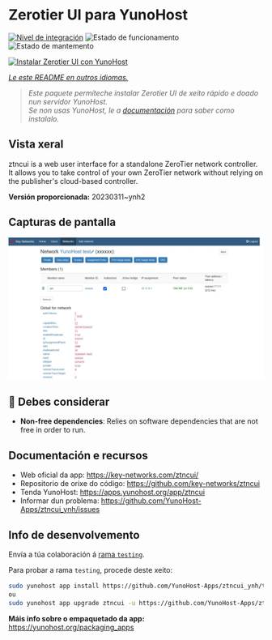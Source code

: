 <!--
NOTA: Este README foi creado automáticamente por <https://github.com/YunoHost/apps/tree/master/tools/readme_generator>
NON debe editarse manualmente.
-->

# Zerotier UI para YunoHost

[![Nivel de integración](https://dash.yunohost.org/integration/ztncui.svg)](https://dash.yunohost.org/appci/app/ztncui) ![Estado de funcionamento](https://ci-apps.yunohost.org/ci/badges/ztncui.status.svg) ![Estado de mantemento](https://ci-apps.yunohost.org/ci/badges/ztncui.maintain.svg)

[![Instalar Zerotier UI con YunoHost](https://install-app.yunohost.org/install-with-yunohost.svg)](https://install-app.yunohost.org/?app=ztncui)

*[Le este README en outros idiomas.](./ALL_README.md)*

> *Este paquete permíteche instalar Zerotier UI de xeito rápido e doado nun servidor YunoHost.*  
> *Se non usas YunoHost, le a [documentación](https://yunohost.org/install) para saber como instalalo.*

## Vista xeral

ztncui is a web user interface for a standalone ZeroTier network controller.
It allows you to take control of your own ZeroTier network without relying on the publisher's cloud-based controller.



**Versión proporcionada:** 20230311~ynh2

## Capturas de pantalla

![Captura de pantalla de Zerotier UI](./doc/screenshots/screenshot.jpg)

## :red_circle: Debes considerar

- **Non-free dependencies**: Relies on software dependencies that are not free in order to run.

## Documentación e recursos

- Web oficial da app: <https://key-networks.com/ztncui/>
- Repositorio de orixe do código: <https://github.com/key-networks/ztncui>
- Tenda YunoHost: <https://apps.yunohost.org/app/ztncui>
- Informar dun problema: <https://github.com/YunoHost-Apps/ztncui_ynh/issues>

## Info de desenvolvemento

Envía a túa colaboración á [rama `testing`](https://github.com/YunoHost-Apps/ztncui_ynh/tree/testing).

Para probar a rama `testing`, procede deste xeito:

```bash
sudo yunohost app install https://github.com/YunoHost-Apps/ztncui_ynh/tree/testing --debug
ou
sudo yunohost app upgrade ztncui -u https://github.com/YunoHost-Apps/ztncui_ynh/tree/testing --debug
```

**Máis info sobre o empaquetado da app:** <https://yunohost.org/packaging_apps>
